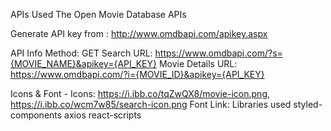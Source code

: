 APIs Used
The Open Movie Database APIs

Generate API key from : http://www.omdbapi.com/apikey.aspx

API Info
Method: GET
Search URL: https://www.omdbapi.com/?s={MOVIE_NAME}&apikey={API_KEY}
Movie Details URL: https://www.omdbapi.com/?i={MOVIE_ID}&apikey={API_KEY}

Icons & Font -
Icons: https://i.ibb.co/tqZwQX8/movie-icon.png,
https://i.ibb.co/wcm7w85/search-icon.png
Font Link: <link href="https://fonts.googleapis.com/css2?family=Josefin+Sans&display=swap" rel="stylesheet">
Libraries used
styled-components
axios
react-scripts
